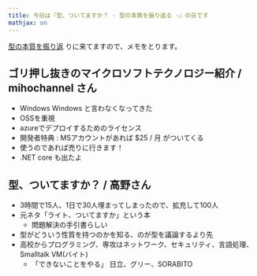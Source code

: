 ```yaml
---
title: 今日は『型、ついてますか？ - 型の本質を振り返る -』の日です
mathjax: on
---
```


[型の本質を振り返](http://aial.connpass.com/event/33271/) りに来てますので、メモをとります。

## ゴリ押し抜きのマイクロソフトテクノロジー紹介 / mihochannel さん

- Windows Windows と言わなくなってきた
- OSSを重視
- azureでデプロイするためのライセンス
- 開発者特典 : MSアカウントがあれば $25 / 月 がついてくる
- 使うのであれば売りに行きます！
- .NET core も出たよ

## 型、ついてますか？ / 高野さん

- 3時間で15人、1日で30人埋まってしまったので、拡充して100人
- 元ネタ「ライト、ついてますか」という本
    - 問題解決の手引書らしい
- 型がどういう性質を持つのかを知る、のが型を議論するより先
- 高校からプログラミング、専攻はネットワーク、セキュリティ、言語処理、Smalltalk VM(バイト)
    - 「できないことをやる」 日立、グリー、SORABITO



<!--

## Linear Types / niryuu さん

## / carpboy さん

-->
